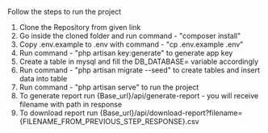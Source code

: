 Follow the steps to run the project
1. Clone the Repository from given link
2. Go inside the cloned folder and run command - "composer install"
3. Copy .env.example to .env with command - "cp .env.example .env"
4. Run command - "php artisan key:generate" to generate app key
5. Create a table in mysql and fill the DB_DATABASE= variable accordingly
6. Run command - "php artisan migrate --seed" to create tables and insert data into table
7. Run command - "php artisan serve" to run the project
8. To generate report run {Base_url}/api/generate-report - you will receive filename with path in response
9. To download report run {Base_url}/api/download-report?filename={FILENAME_FROM_PREVIOUS_STEP_RESPONSE}.csv
